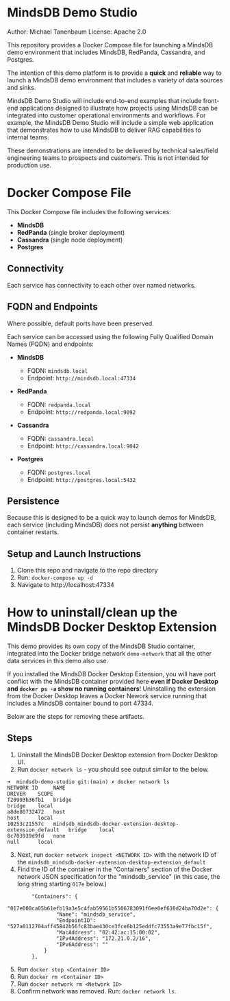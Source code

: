 # MindsDB Demo Studio
Author: Michael Tanenbaum 
License: Apache 2.0

This repository provides a Docker Compose file for launching a MindsDB demo environment that includes MindsDB, RedPanda, Cassandra, and Postgres.

The intention of this demo platform is to provide a **quick** and **reliable** way to launch a MindsDB demo environment that includes a variety of data sources and sinks. 

MindsDB Demo Studio will include end-to-end examples that include front-end applications designed to illustrate how projects using MindsDB can be integrated into customer operational environments and workflows. For example, the MindsDB Demo Studio will include a simple web application that demonstrates how to use MindsDB to deliver RAG capabilities to internal teams. 

These demonstrations are intended to be delivered by technical sales/field engineering teams to prospects and customers. This is not intended for production use.

# Docker Compose File

This Docker Compose file includes the following services:
- **MindsDB**
- **RedPanda** (single broker deployment)
- **Cassandra** (single node deployment)
- **Postgres**

## Connectivity

Each service has connectivity to each other over named networks.


## FQDN and Endpoints

Where possible, default ports have been preserved.

Each service can be accessed using the following Fully Qualified Domain Names (FQDN) and endpoints:

- **MindsDB**
    - FQDN: `mindsdb.local`
    - Endpoint: `http://mindsdb.local:47334`

- **RedPanda**
    - FQDN: `redpanda.local`
    - Endpoint: `http://redpanda.local:9092`

- **Cassandra**
    - FQDN: `cassandra.local`
    - Endpoint: `http://cassandra.local:9042`

- **Postgres**
    - FQDN: `postgres.local`
    - Endpoint: `http://postgres.local:5432`

## Persistence

Because this is designed to be a quick way to launch demos for MindsDB, each service (including MindsDB) does not persist **anything** between container restarts.

## Setup and Launch Instructions


1. Clone this repo and navigate to the repo directory
2. Run: `docker-compose up -d`
3. Navigate to http://localhost:47334


# How to uninstall/clean up the MindsDB Docker Desktop Extension

This demo provides its own copy of the MindsDB Studio container, integrated into the Docker bridge network `demo-network` that all the other data services in this demo also use.

If you installed the MindsDB Docker Desktop Extension, you will have port conflict with the MindsDB container provided here **even if Docker Desktop and `docker ps -a` show no running containers**! Uninstalling the extension from the Docker Desktop leaves a Docker Nework service running that includes a MindsDB container bound to port 47334. 

Below are the steps for removing these artifacts. 

## Steps
1. Uninstall the MindsDB Docker Desktop extension from Docker Desktop UI.
2. Run `docker network ls` - you should see output similar to the below.
```
➜  mindsdb-demo-studio git:(main) ✗ docker network ls
NETWORK ID     NAME                                                         DRIVER    SCOPE
f20993b36fb1   bridge                                                       bridge    local
a8de80732472   host                                                         host      local
10253c21557c   mindsdb_mindsdb-docker-extension-desktop-extension_default   bridge    local
8c703939d9fd   none                                                         null      local
```
3. Next, run `docker network inspect <NETWORK ID>` with the network ID of the `mindsdb_mindsdb-docker-extension-desktop-extension_default`
4. Find the ID of the container in the "Containers" section of the Docker network JSON specification for the "mindsdb_service" (in this case, the long string starting `017e` below.)
```
        "Containers": {
            "017e000ca05b61efb19a3e5c4fab59561b5506783091f6ee0ef610d24ba70d2e": {
                "Name": "mindsdb_service",
                "EndpointID": "527a0112704aff45842b56fc83bae430ce3fce6b125eddfc73553a9e77fbc15f",
                "MacAddress": "02:42:ac:15:00:02",
                "IPv4Address": "172.21.0.2/16",
                "IPv6Address": ""
            }
        },
```
5. Run `docker stop <Container ID>`
6. Run `docker rm <Container ID>`
7. Run `docker network rm <Network ID>`
8. Confirm network was removed. Run: `docker network ls`.